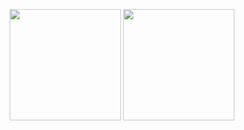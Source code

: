 <div align="center">
  <img height="200px" src="https://github-readme-stats.vercel.app/api?username=m19e&show_icons=true&count_private=true&theme=nord" />
  <img height="200px" src="https://github-readme-stats.vercel.app/api/top-langs/?username=m19e&langs_count=3&theme=nord" />
</div>
